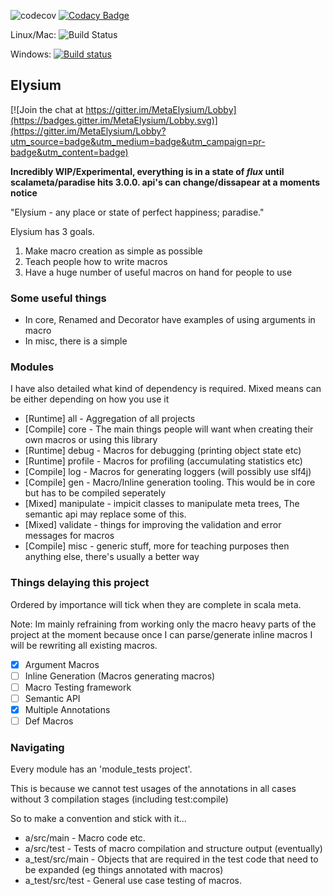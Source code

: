 ![codecov](https://codecov.io/gh/DavidDudson/Elysium/branch/master/graph/badge.svg?bloop) [![Codacy Badge](https://api.codacy.com/project/badge/Grade/696434ec2419482dbd3c95b29c28366f)](https://www.codacy.com/app/davidjohndudson/Elysium?utm_source=github.com&amp;utm_medium=referral&amp;utm_content=DavidDudson/InlineMacros&amp;utm_campaign=Badge_Grade) 

Linux/Mac: ![Build Status](https://travis-ci.org/DavidDudson/Elysium.svg?branch=master) 

Windows: [![Build status](https://ci.appveyor.com/api/projects/status/055tsw3coigqixuj?svg=true)](https://ci.appveyor.com/project/DavidDudson/inlinemacros)

## Elysium

[![Join the chat at https://gitter.im/MetaElysium/Lobby](https://badges.gitter.im/MetaElysium/Lobby.svg)](https://gitter.im/MetaElysium/Lobby?utm_source=badge&utm_medium=badge&utm_campaign=pr-badge&utm_content=badge)

**Incredibly WIP/Experimental, everything is in a state of *flux* until 
scalameta/paradise hits 3.0.0. api's can change/dissapear at a moments notice**

"Elysium - any place or state of perfect happiness; paradise."

Elysium has 3 goals.

1. Make macro creation as simple as possible
2. Teach people how to write macros
3. Have a huge number of useful macros on hand for people to use

### Some useful things

- In core, Renamed and Decorator have examples of using arguments in macro
- In misc, there is a simple 


### Modules

I have also detailed what kind of dependency is required. Mixed means can be either depending on how you use it

- [Runtime] all - Aggregation of all projects
- [Compile] core - The main things people will want when creating their own macros or using this library
- [Runtime] debug - Macros for debugging (printing object state etc)
- [Runtime] profile - Macros for profiling (accumulating statistics etc)
- [Compile] log - Macros for generating loggers (will possibly use slf4j)
- [Compile] gen - Macro/Inline generation tooling. This would be in core but has to be compiled seperately
- [Mixed] manipulate - impicit classes to manipulate meta trees, The semantic api may replace some of this.
- [Mixed] validate - things for improving the validation and error messages for macros
- [Compile] misc - generic stuff, more for teaching purposes then anything else, there's usually a better way


### Things delaying this project

Ordered by importance will tick when they are complete in scala meta.

Note: Im mainly refraining from working only the macro heavy parts of 
the project at the moment because once I can parse/generate inline macros 
I will be rewriting all existing macros.

- [x] Argument Macros
- [ ] Inline Generation (Macros generating macros)
- [ ] Macro Testing framework
- [ ] Semantic API
- [x] Multiple Annotations
- [ ] Def Macros

### Navigating

Every module has an 'module_tests project'.

This is because we cannot test usages of the annotations in all cases 
without 3 compilation stages (including test:compile)

So to make a convention and stick with it...

- a/src/main - Macro code etc.
- a/src/test - Tests of macro compilation and structure output (eventually)
- a_test/src/main - Objects that are required in the test code that need to be expanded (eg things annotated with macros)
- a_test/src/test - General use case testing of macros.
